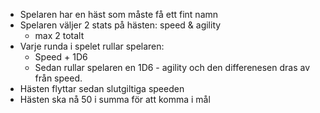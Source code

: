 - Spelaren har en häst som måste få ett fint namn
- Spelaren väljer 2 stats på hästen: speed & agility
    - max 2 totalt
- Varje runda i spelet rullar spelaren:
    - Speed + 1D6
    - Sedan rullar spelaren en 1D6 - agility och den differenesen dras av från speed.
- Hästen flyttar sedan slutgiltiga speeden
- Hästen ska nå 50 i summa för att komma i mål